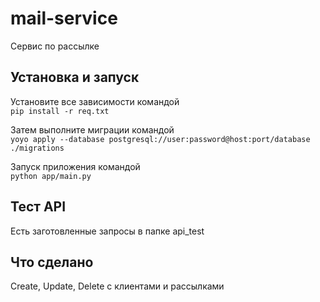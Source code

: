 # mail-service
Сервис по рассылке
## Установка и запуск
Установите все зависимости командой   
```pip install -r req.txt```  

Затем выполните миграции командой  
```yoyo apply --database postgresql://user:password@host:port/database ./migrations```

Запуск приложения командой  
```python app/main.py```

## Тест API
Есть заготовленные запросы в папке api_test 

## Что сделано
Create, Update, Delete с клиентами и рассылками
